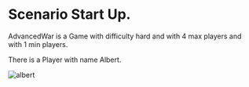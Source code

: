 
# Scenario Start Up.

AdvancedWar is a Game with difficulty hard and with 4 max players and with 1 min players.

There is a Player with name Albert.

![albert](images/albert.png)

